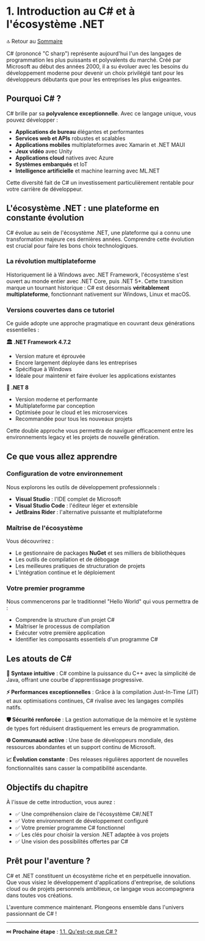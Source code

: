 # 1. Introduction au C# et à l'écosystème .NET

🔝 Retour au [Sommaire](/SOMMAIRE.md)

C# (prononcé "C sharp") représente aujourd'hui l'un des langages de programmation les plus puissants et polyvalents du marché. Créé par Microsoft au début des années 2000, il a su évoluer avec les besoins du développement moderne pour devenir un choix privilégié tant pour les développeurs débutants que pour les entreprises les plus exigeantes.

## Pourquoi C# ?

C# brille par sa **polyvalence exceptionnelle**. Avec ce langage unique, vous pouvez développer :
- **Applications de bureau** élégantes et performantes
- **Services web et APIs** robustes et scalables
- **Applications mobiles** multiplateformes avec Xamarin et .NET MAUI
- **Jeux vidéo** avec Unity
- **Applications cloud** natives avec Azure
- **Systèmes embarqués** et IoT
- **Intelligence artificielle** et machine learning avec ML.NET

Cette diversité fait de C# un investissement particulièrement rentable pour votre carrière de développeur.

## L'écosystème .NET : une plateforme en constante évolution

C# évolue au sein de l'écosystème .NET, une plateforme qui a connu une transformation majeure ces dernières années. Comprendre cette évolution est crucial pour faire les bons choix technologiques.

### La révolution multiplateforme

Historiquement lié à Windows avec .NET Framework, l'écosystème s'est ouvert au monde entier avec .NET Core, puis .NET 5+. Cette transition marque un tournant historique : C# est désormais **véritablement multiplateforme**, fonctionnant nativement sur Windows, Linux et macOS.

### Versions couvertes dans ce tutoriel

Ce guide adopte une approche pragmatique en couvrant deux générations essentielles :

**🏛️ .NET Framework 4.7.2**
- Version mature et éprouvée
- Encore largement déployée dans les entreprises
- Spécifique à Windows
- Idéale pour maintenir et faire évoluer les applications existantes

**🚀 .NET 8**
- Version moderne et performante
- Multiplateforme par conception
- Optimisée pour le cloud et les microservices
- Recommandée pour tous les nouveaux projets

Cette double approche vous permettra de naviguer efficacement entre les environnements legacy et les projets de nouvelle génération.

## Ce que vous allez apprendre

### Configuration de votre environnement
Nous explorons les outils de développement professionnels :
- **Visual Studio** : l'IDE complet de Microsoft
- **Visual Studio Code** : l'éditeur léger et extensible
- **JetBrains Rider** : l'alternative puissante et multiplateforme

### Maîtrise de l'écosystème
Vous découvrirez :
- Le gestionnaire de packages **NuGet** et ses milliers de bibliothèques
- Les outils de compilation et de débogage
- Les meilleures pratiques de structuration de projets
- L'intégration continue et le déploiement

### Votre premier programme
Nous commencerons par le traditionnel "Hello World" qui vous permettra de :
- Comprendre la structure d'un projet C#
- Maîtriser le processus de compilation
- Exécuter votre première application
- Identifier les composants essentiels d'un programme C#

## Les atouts de C#

**🎯 Syntaxe intuitive** : C# combine la puissance du C++ avec la simplicité de Java, offrant une courbe d'apprentissage progressive.

**⚡ Performances exceptionnelles** : Grâce à la compilation Just-In-Time (JIT) et aux optimisations continues, C# rivalise avec les langages compilés natifs.

**🛡️ Sécurité renforcée** : La gestion automatique de la mémoire et le système de types fort réduisent drastiquement les erreurs de programmation.

**🌐 Communauté active** : Une base de développeurs mondiale, des ressources abondantes et un support continu de Microsoft.

**📈 Évolution constante** : Des releases régulières apportent de nouvelles fonctionnalités sans casser la compatibilité ascendante.

## Objectifs du chapitre

À l'issue de cette introduction, vous aurez :
- ✅ Une compréhension claire de l'écosystème C#/.NET
- ✅ Votre environnement de développement configuré
- ✅ Votre premier programme C# fonctionnel
- ✅ Les clés pour choisir la version .NET adaptée à vos projets
- ✅ Une vision des possibilités offertes par C#

## Prêt pour l'aventure ?

C# et .NET constituent un écosystème riche et en perpétuelle innovation. Que vous visiez le développement d'applications d'entreprise, de solutions cloud ou de projets personnels ambitieux, ce langage vous accompagnera dans toutes vos créations.

L'aventure commence maintenant. Plongeons ensemble dans l'univers passionnant de C# !

---

⏭️ **Prochaine étape** : [1.1. Qu'est-ce que C# ?](/01-introduction-au-csharp-et-a-l-ecosysteme-dotnet/1-1-quest-ce-que-csharp.md)
